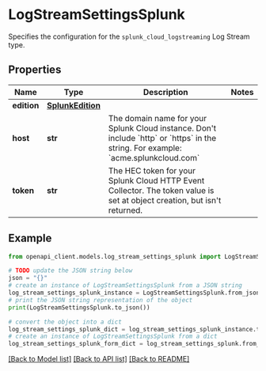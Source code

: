 # LogStreamSettingsSplunk

Specifies the configuration for the `splunk_cloud_logstreaming` Log Stream type.

## Properties

Name | Type | Description | Notes
------------ | ------------- | ------------- | -------------
**edition** | [**SplunkEdition**](SplunkEdition.md) |  | 
**host** | **str** | The domain name for your Splunk Cloud instance. Don&#39;t include &#x60;http&#x60; or &#x60;https&#x60; in the string. For example: &#x60;acme.splunkcloud.com&#x60; | 
**token** | **str** | The HEC token for your Splunk Cloud HTTP Event Collector. The token value is set at object creation, but isn&#39;t returned. | 

## Example

```python
from openapi_client.models.log_stream_settings_splunk import LogStreamSettingsSplunk

# TODO update the JSON string below
json = "{}"
# create an instance of LogStreamSettingsSplunk from a JSON string
log_stream_settings_splunk_instance = LogStreamSettingsSplunk.from_json(json)
# print the JSON string representation of the object
print(LogStreamSettingsSplunk.to_json())

# convert the object into a dict
log_stream_settings_splunk_dict = log_stream_settings_splunk_instance.to_dict()
# create an instance of LogStreamSettingsSplunk from a dict
log_stream_settings_splunk_form_dict = log_stream_settings_splunk.from_dict(log_stream_settings_splunk_dict)
```
[[Back to Model list]](../README.md#documentation-for-models) [[Back to API list]](../README.md#documentation-for-api-endpoints) [[Back to README]](../README.md)


